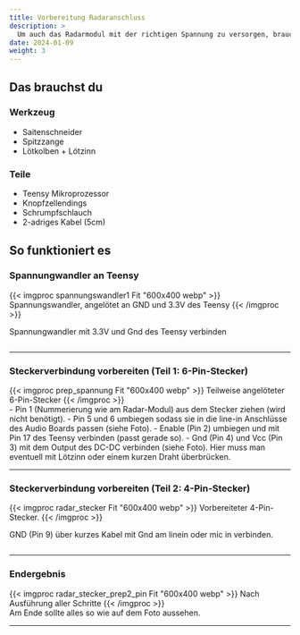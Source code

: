```yaml
---
title: Vorbereitung Radaranschluss
description: >
  Um auch das Radarmodul mit der richtigen Spannung zu versorgen, brauchen wir einen Spannungswandler und einige Anschlussvorbereitungen für den Datenaustausch. 
date: 2024-01-09
weight: 3
---
```

## Das brauchst du

<div class="row">
    <div class="col-md-6">
       <h3>Werkzeug</h3>
       <ul>
       <li>Saitenschneider</li>
       <li>Spitzzange</li>
       <li>Lötkolben + Lötzinn</li>
       </ul>
</div>
    <div class="col-md-6">
<h3>Teile</h3>
<ul>
       <li>Teensy Mikroprozessor</li>
        <li>Knopfzellendings</li>
        <li>Schrumpfschlauch</li>
        <li>2-adriges Kabel (5cm)</li>
       </ul> 
       </div>
</div>

## So funktioniert es 

<div class="row">

### Spannungwandler an Teensy
<div class="col-md-6">
       {{< imgproc spannungswandler1 Fit "600x400 webp" >}} Spannungswandler, angelötet an GND und 3.3V des Teensy {{< /imgproc >}}
</div>
    <div class="col-md-6" style="display: flex; flex-direction: column; justify-content: center;">

 Spannungwandler mit 3.3V und Gnd des Teensy verbinden
    </div>
</div>
<hr class="my-4"> <!-- Trennlinie -->


<div class="row">

### Steckerverbindung vorbereiten (Teil 1: 6-Pin-Stecker)
<div class="col-md-6">
       {{< imgproc prep_spannung Fit "600x400 webp" >}} Teilweise angelöteter 6-Pin-Stecker {{< /imgproc >}}
</div>
    <div class="col-md-6" style="display: flex; flex-direction: column; justify-content: center;">
- Pin 1 (Nummerierung wie am Radar-Modul) aus dem Stecker ziehen (wird nicht benötigt).
- Pin 5 und 6 umbiegen sodass sie in die line-in Anschlüsse des Audio Boards passen (siehe Foto).
- Enable (Pin 2) umbiegen und mit Pin 17 des Teensy verbinden (passt gerade so).
- Gnd (Pin 4) und Vcc (Pin 3) mit dem Output des DC-DC verbinden (siehe Foto). Hier muss man eventuell mit Lötzinn oder einem kurzen Draht überbrücken.</div>
</div>
<hr class="my-4"> <!-- Trennlinie -->

<div class="row">

### Steckerverbindung vorbereiten (Teil 2: 4-Pin-Stecker)
<div class="col-md-6">
       {{< imgproc radar_stecker Fit "600x400 webp" >}} Vorbereiteter 4-Pin-Stecker. {{< /imgproc >}}
</div>
    <div class="col-md-6" style="display: flex; flex-direction: column; justify-content: center;">

 GND (Pin 9) über kurzes Kabel mit Gnd am linein oder mic in verbinden.
    </div>
</div>
<hr class="my-4"> <!-- Trennlinie -->
<div class="row">

### Endergebnis
<div class="col-md-6">
       {{< imgproc radar_stecker_prep2_pin Fit "600x400 webp" >}} Nach Ausführung aller Schritte {{< /imgproc >}}
</div>
    <div class="col-md-6" style="display: flex; flex-direction: column; justify-content: center;">
        Am Ende sollte alles so wie auf dem Foto aussehen. 
    </div>
</div>
<hr class="my-4"> <!-- Trennlinie -->